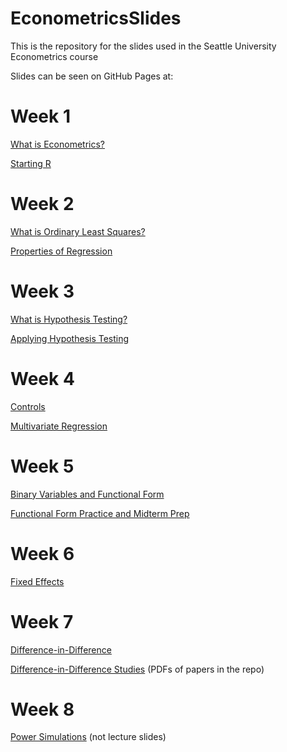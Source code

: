 # EconometricsSlides
This is the repository for the slides used in the Seattle University Econometrics course

Slides can be seen on GitHub Pages at:

# Week 1

[What is Econometrics?](https://nickch-k.github.io/EconometricsSlides/Week_01/Week_01_Slides_1_What_is_Econometrics.html)

[Starting R](https://nickch-k.github.io/EconometricsSlides/Week_01/Week_01_Slides_2_Starting_R.html)

# Week 2

[What is Ordinary Least Squares?](https://nickch-k.github.io/EconometricsSlides/Week_02/Week_02_Slides_1_What_is_Regression.html)

[Properties of Regression](https://nickch-k.github.io/EconometricsSlides/Week_02/Week_02_Slides_2_Properties_of_Regression.html)

# Week 3

[What is Hypothesis Testing?](https://nickch-k.github.io/EconometricsSlides/Week_03/Week_03_Slides_1_Hypothesis_Testing.html)

[Applying Hypothesis Testing](https://nickch-k.github.io/EconometricsSlides/Week_03/Week_03_Slides_2_Applying_Hypothesis_Testing.html)

# Week 4

[Controls](https://nickch-k.github.io/EconometricsSlides/Week_04/Week_04_Slides_1_Controls.html)

[Multivariate Regression](https://nickch-k.github.io/EconometricsSlides/Week_04/Week_04_Slides_2_Multivariate_Regression.html)

# Week 5

[Binary Variables and Functional Form](https://nickch-k.github.io/EconometricsSlides/Week_05/Week_05_1_Binary_Variables_and_Interactions.html)

[Functional Form Practice and Midterm Prep](https://nickch-k.github.io/EconometricsSlides/Week_05/Week_05_2_Functional_Form_Practice_and_Midterm_Prep.html)

# Week 6

[Fixed Effects](https://nickch-k.github.io/EconometricsSlides/Week_06/Week_06_1_Within_Variation_and_Fixed_Effects.html)

# Week 7

[Difference-in-Difference](https://nickch-k.github.io/EconometricsSlides/Week_07/Week_07_1_Difference_in_Difference.html)

[Difference-in-Difference Studies](https://nickch-k.github.io/EconometricsSlides/Week_07/Week_07_2_Difference_in_Difference_Studies.html) (PDFs of papers in the repo)

# Week 8

[Power Simulations](https://nickch-k.github.io/EconometricsSlides/Week_08/Power_Simulations.html) (not lecture slides)
